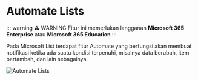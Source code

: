 # Automate Lists

::: warning ⚠️ WARNING
Fitur ini memerlukan langganan **Microsoft 365 Enterprise** atau **Microsoft 365 Education**
:::

Pada Microsoft List terdapat fitur Automate yang berfungsi akan membuat notifikasi ketika ada suatu kondisi terpenuhi, misalnya data berubah, item bertambah, dan lain sebagainya.

![Automate Lists](/additional/integrate.png)